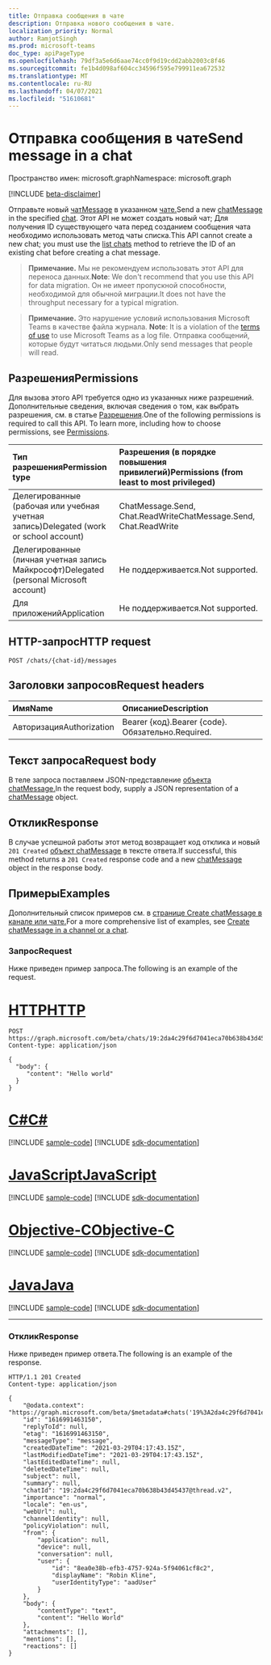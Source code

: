 ```yaml
---
title: Отправка сообщения в чате
description: Отправка нового сообщения в чате.
localization_priority: Normal
author: RamjotSingh
ms.prod: microsoft-teams
doc_type: apiPageType
ms.openlocfilehash: 79df3a5e6d6aae74cc0f9d19cdd2abb2003c8f46
ms.sourcegitcommit: fe1b4d098af604cc34596f595e799911ea672532
ms.translationtype: MT
ms.contentlocale: ru-RU
ms.lasthandoff: 04/07/2021
ms.locfileid: "51610681"
---
```

# <a name="send-message-in-a-chat"></a><span data-ttu-id="d7c9c-103">Отправка сообщения в чате</span><span class="sxs-lookup"><span data-stu-id="d7c9c-103">Send message in a chat</span></span>

<span data-ttu-id="d7c9c-104">Пространство имен: microsoft.graph</span><span class="sxs-lookup"><span data-stu-id="d7c9c-104">Namespace: microsoft.graph</span></span>

[!INCLUDE [beta-disclaimer](../../includes/beta-disclaimer.md)]

<span data-ttu-id="d7c9c-105">Отправьте новый [чатMessage](../resources/chatmessage.md) в указанном [чате.](../resources/chat.md)</span><span class="sxs-lookup"><span data-stu-id="d7c9c-105">Send a new [chatMessage](../resources/chatmessage.md) in the specified [chat](../resources/chat.md).</span></span> <span data-ttu-id="d7c9c-106">Этот API не может создать новый чат; Для получения [](chat-list.md) ID существующего чата перед созданием сообщения чата необходимо использовать метод чаты списка.</span><span class="sxs-lookup"><span data-stu-id="d7c9c-106">This API cannot create a new chat; you must use the [list chats](chat-list.md) method to retrieve the ID of an existing chat before creating a chat message.</span></span>

> <span data-ttu-id="d7c9c-107">**Примечание.** Мы не рекомендуем использовать этот API для переноса данных.</span><span class="sxs-lookup"><span data-stu-id="d7c9c-107">**Note**: We don't recommend that you use this API for data migration.</span></span> <span data-ttu-id="d7c9c-108">Он не имеет пропускной способности, необходимой для обычной миграции.</span><span class="sxs-lookup"><span data-stu-id="d7c9c-108">It does not have the throughput necessary for a typical migration.</span></span>

> <span data-ttu-id="d7c9c-109">**Примечание.** Это нарушение условий использования Microsoft Teams в качестве файла журнала. [](/legal/microsoft-apis/terms-of-use)</span><span class="sxs-lookup"><span data-stu-id="d7c9c-109">**Note**: It is a violation of the [terms of use](/legal/microsoft-apis/terms-of-use) to use Microsoft Teams as a log file.</span></span> <span data-ttu-id="d7c9c-110">Отправка сообщений, которые будут читаться людьми.</span><span class="sxs-lookup"><span data-stu-id="d7c9c-110">Only send messages that people will read.</span></span>

## <a name="permissions"></a><span data-ttu-id="d7c9c-111">Разрешения</span><span class="sxs-lookup"><span data-stu-id="d7c9c-111">Permissions</span></span>

<span data-ttu-id="d7c9c-p104">Для вызова этого API требуется одно из указанных ниже разрешений. Дополнительные сведения, включая сведения о том, как выбрать разрешения, см. в статье [Разрешения](/graph/permissions-reference).</span><span class="sxs-lookup"><span data-stu-id="d7c9c-p104">One of the following permissions is required to call this API. To learn more, including how to choose permissions, see [Permissions](/graph/permissions-reference).</span></span>

| <span data-ttu-id="d7c9c-114">Тип разрешения</span><span class="sxs-lookup"><span data-stu-id="d7c9c-114">Permission type</span></span>                        | <span data-ttu-id="d7c9c-115">Разрешения (в порядке повышения привилегий)</span><span class="sxs-lookup"><span data-stu-id="d7c9c-115">Permissions (from least to most privileged)</span></span> |
|:---------------------------------------|:--------------------------------------------|
| <span data-ttu-id="d7c9c-116">Делегированные (рабочая или учебная учетная запись)</span><span class="sxs-lookup"><span data-stu-id="d7c9c-116">Delegated (work or school account)</span></span>     | <span data-ttu-id="d7c9c-117">ChatMessage.Send, Chat.ReadWrite</span><span class="sxs-lookup"><span data-stu-id="d7c9c-117">ChatMessage.Send, Chat.ReadWrite</span></span> |
| <span data-ttu-id="d7c9c-118">Делегированные (личная учетная запись Майкрософт)</span><span class="sxs-lookup"><span data-stu-id="d7c9c-118">Delegated (personal Microsoft account)</span></span> | <span data-ttu-id="d7c9c-119">Не поддерживается.</span><span class="sxs-lookup"><span data-stu-id="d7c9c-119">Not supported.</span></span> |
| <span data-ttu-id="d7c9c-120">Для приложений</span><span class="sxs-lookup"><span data-stu-id="d7c9c-120">Application</span></span>                            | <span data-ttu-id="d7c9c-121">Не поддерживается.</span><span class="sxs-lookup"><span data-stu-id="d7c9c-121">Not supported.</span></span> |

## <a name="http-request"></a><span data-ttu-id="d7c9c-122">HTTP-запрос</span><span class="sxs-lookup"><span data-stu-id="d7c9c-122">HTTP request</span></span>

<!-- { "blockType": "ignored" } -->

```http
POST /chats/{chat-id}/messages
```

## <a name="request-headers"></a><span data-ttu-id="d7c9c-123">Заголовки запросов</span><span class="sxs-lookup"><span data-stu-id="d7c9c-123">Request headers</span></span>

| <span data-ttu-id="d7c9c-124">Имя</span><span class="sxs-lookup"><span data-stu-id="d7c9c-124">Name</span></span>          | <span data-ttu-id="d7c9c-125">Описание</span><span class="sxs-lookup"><span data-stu-id="d7c9c-125">Description</span></span>   |
|:--------------|:--------------|
| <span data-ttu-id="d7c9c-126">Авторизация</span><span class="sxs-lookup"><span data-stu-id="d7c9c-126">Authorization</span></span> | <span data-ttu-id="d7c9c-127">Bearer {код}.</span><span class="sxs-lookup"><span data-stu-id="d7c9c-127">Bearer {code}.</span></span> <span data-ttu-id="d7c9c-128">Обязательно.</span><span class="sxs-lookup"><span data-stu-id="d7c9c-128">Required.</span></span> |

## <a name="request-body"></a><span data-ttu-id="d7c9c-129">Текст запроса</span><span class="sxs-lookup"><span data-stu-id="d7c9c-129">Request body</span></span>

<span data-ttu-id="d7c9c-130">В теле запроса поставляем JSON-представление [объекта chatMessage.](../resources/chatmessage.md)</span><span class="sxs-lookup"><span data-stu-id="d7c9c-130">In the request body, supply a JSON representation of a [chatMessage](../resources/chatmessage.md) object.</span></span>

## <a name="response"></a><span data-ttu-id="d7c9c-131">Отклик</span><span class="sxs-lookup"><span data-stu-id="d7c9c-131">Response</span></span>

<span data-ttu-id="d7c9c-132">В случае успешной работы этот метод возвращает код отклика и новый `201 Created` [объект chatMessage](../resources/chatmessage.md) в тексте ответа.</span><span class="sxs-lookup"><span data-stu-id="d7c9c-132">If successful, this method returns a `201 Created` response code and a new [chatMessage](../resources/chatmessage.md) object in the response body.</span></span>

## <a name="examples"></a><span data-ttu-id="d7c9c-133">Примеры</span><span class="sxs-lookup"><span data-stu-id="d7c9c-133">Examples</span></span>

<span data-ttu-id="d7c9c-134">Дополнительный список примеров см. в [странице Create chatMessage в канале или чате.](chatmessage-post.md)</span><span class="sxs-lookup"><span data-stu-id="d7c9c-134">For a more comprehensive list of examples, see [Create chatMessage in a channel or a chat](chatmessage-post.md).</span></span>

### <a name="request"></a><span data-ttu-id="d7c9c-135">Запрос</span><span class="sxs-lookup"><span data-stu-id="d7c9c-135">Request</span></span>

<span data-ttu-id="d7c9c-136">Ниже приведен пример запроса.</span><span class="sxs-lookup"><span data-stu-id="d7c9c-136">The following is an example of the request.</span></span>


# <a name="http"></a>[<span data-ttu-id="d7c9c-137">HTTP</span><span class="sxs-lookup"><span data-stu-id="d7c9c-137">HTTP</span></span>](#tab/http)
<!-- {
  "blockType": "request",
  "name": "post_chatmessages_1"
}-->
```http
POST https://graph.microsoft.com/beta/chats/19:2da4c29f6d7041eca70b638b43d45437@thread.v2/messages
Content-type: application/json

{
  "body": {
     "content": "Hello world"
  }
}
```
# <a name="c"></a>[<span data-ttu-id="d7c9c-138">C#</span><span class="sxs-lookup"><span data-stu-id="d7c9c-138">C#</span></span>](#tab/csharp)
[!INCLUDE [sample-code](../includes/snippets/csharp/post-chatmessages-1-csharp-snippets.md)]
[!INCLUDE [sdk-documentation](../includes/snippets/snippets-sdk-documentation-link.md)]

# <a name="javascript"></a>[<span data-ttu-id="d7c9c-139">JavaScript</span><span class="sxs-lookup"><span data-stu-id="d7c9c-139">JavaScript</span></span>](#tab/javascript)
[!INCLUDE [sample-code](../includes/snippets/javascript/post-chatmessages-1-javascript-snippets.md)]
[!INCLUDE [sdk-documentation](../includes/snippets/snippets-sdk-documentation-link.md)]

# <a name="objective-c"></a>[<span data-ttu-id="d7c9c-140">Objective-C</span><span class="sxs-lookup"><span data-stu-id="d7c9c-140">Objective-C</span></span>](#tab/objc)
[!INCLUDE [sample-code](../includes/snippets/objc/post-chatmessages-1-objc-snippets.md)]
[!INCLUDE [sdk-documentation](../includes/snippets/snippets-sdk-documentation-link.md)]

# <a name="java"></a>[<span data-ttu-id="d7c9c-141">Java</span><span class="sxs-lookup"><span data-stu-id="d7c9c-141">Java</span></span>](#tab/java)
[!INCLUDE [sample-code](../includes/snippets/java/post-chatmessages-1-java-snippets.md)]
[!INCLUDE [sdk-documentation](../includes/snippets/snippets-sdk-documentation-link.md)]

---


### <a name="response"></a><span data-ttu-id="d7c9c-142">Отклик</span><span class="sxs-lookup"><span data-stu-id="d7c9c-142">Response</span></span>

<span data-ttu-id="d7c9c-143">Ниже приведен пример ответа.</span><span class="sxs-lookup"><span data-stu-id="d7c9c-143">The following is an example of the response.</span></span>

<!-- {
  "blockType": "response",
  "truncated": true,
  "@odata.type": "microsoft.graph.chatMessage"
} -->

```http
HTTP/1.1 201 Created
Content-type: application/json

{
    "@odata.context": "https://graph.microsoft.com/beta/$metadata#chats('19%3A2da4c29f6d7041eca70b638b43d45437%40thread.v2')/messages/$entity",
    "id": "1616991463150",
    "replyToId": null,
    "etag": "1616991463150",
    "messageType": "message",
    "createdDateTime": "2021-03-29T04:17:43.15Z",
    "lastModifiedDateTime": "2021-03-29T04:17:43.15Z",
    "lastEditedDateTime": null,
    "deletedDateTime": null,
    "subject": null,
    "summary": null,
    "chatId": "19:2da4c29f6d7041eca70b638b43d45437@thread.v2",
    "importance": "normal",
    "locale": "en-us",
    "webUrl": null,
    "channelIdentity": null,
    "policyViolation": null,
    "from": {
        "application": null,
        "device": null,
        "conversation": null,
        "user": {
            "id": "8ea0e38b-efb3-4757-924a-5f94061cf8c2",
            "displayName": "Robin Kline",
            "userIdentityType": "aadUser"
        }
    },
    "body": {
        "contentType": "text",
        "content": "Hello World"
    },
    "attachments": [],
    "mentions": [],
    "reactions": []
}
```

<!-- uuid: 16cd6b66-4b1a-43a1-adaf-3a886856ed98
2019-02-04 14:57:30 UTC -->
<!-- {
  "type": "#page.annotation",
  "description": "Create chatMessage",
  "keywords": "",
  "section": "documentation",
  "tocPath": "",
  "suppressions": [
  ]
}-->
